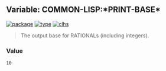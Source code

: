 ## Variable: COMMON-LISP:\*PRINT-BASE\*
[![package](https://img.shields.io/badge/Package-COMMON--LISP-5f9ea0.svg?style=social&colorA=999999)](../) [![type](https://img.shields.io/badge/Type-Variable-5f9ea0.svg?style=social&colorA=999999)](../#variable) [![clhs](https://img.shields.io/badge/CLHS-*PRINT--BASE*-5f9ea0.svg?style=social&colorA=999999)](http://www.lispworks.com/documentation/HyperSpec/Body/v_pr_bas.htm) 

> The output base for RATIONALs (including integers).

### Value
```
10
```
